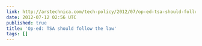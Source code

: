 ```yaml
---
link: http://arstechnica.com/tech-policy/2012/07/op-ed-tsa-should-follow-the-law/
date: 2012-07-12 02:56 UTC
published: true
title: 'Op-ed: TSA should follow the law'
tags: []
---
```



